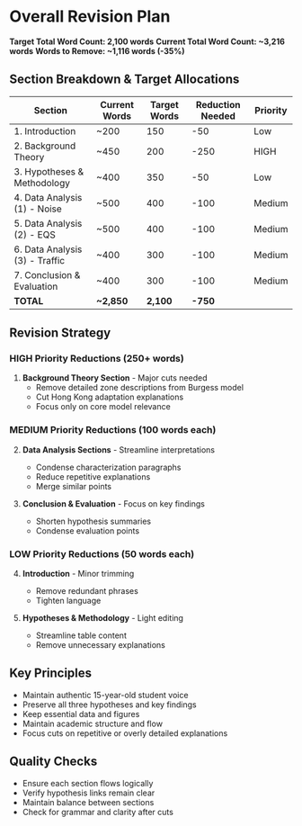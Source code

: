 # Overall Revision Plan
**Target Total Word Count: 2,100 words**
**Current Total Word Count: ~3,216 words** 
**Words to Remove: ~1,116 words (-35%)**

## Section Breakdown & Target Allocations

| Section | Current Words | Target Words | Reduction Needed | Priority |
|---------|---------------|--------------|------------------|----------|
| 1. Introduction | ~200 | 150 | -50 | Low |
| 2. Background Theory | ~450 | 200 | -250 | HIGH |
| 3. Hypotheses & Methodology | ~400 | 350 | -50 | Low |
| 4. Data Analysis (1) - Noise | ~500 | 400 | -100 | Medium |
| 5. Data Analysis (2) - EQS | ~500 | 400 | -100 | Medium |
| 6. Data Analysis (3) - Traffic | ~400 | 300 | -100 | Medium |
| 7. Conclusion & Evaluation | ~400 | 300 | -100 | Medium |
| **TOTAL** | **~2,850** | **2,100** | **-750** | |

## Revision Strategy

### HIGH Priority Reductions (250+ words)
1. **Background Theory Section** - Major cuts needed
   - Remove detailed zone descriptions from Burgess model
   - Cut Hong Kong adaptation explanations
   - Focus only on core model relevance

### MEDIUM Priority Reductions (100 words each)
2. **Data Analysis Sections** - Streamline interpretations
   - Condense characterization paragraphs
   - Reduce repetitive explanations
   - Merge similar points

3. **Conclusion & Evaluation** - Focus on key findings
   - Shorten hypothesis summaries
   - Condense evaluation points

### LOW Priority Reductions (50 words each)
4. **Introduction** - Minor trimming
   - Remove redundant phrases
   - Tighten language

5. **Hypotheses & Methodology** - Light editing
   - Streamline table content
   - Remove unnecessary explanations

## Key Principles
- Maintain authentic 15-year-old student voice
- Preserve all three hypotheses and key findings
- Keep essential data and figures
- Maintain academic structure and flow
- Focus cuts on repetitive or overly detailed explanations

## Quality Checks
- Ensure each section flows logically
- Verify hypothesis links remain clear
- Maintain balance between sections
- Check for grammar and clarity after cuts